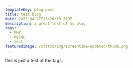 ```yaml
---
templateKey: blog-post
title: test blog
date: 2022-04-27T13:26:13.319Z
description: a great test of my blog
tags:
  - PHP
  - MySQL
  - test
featuredimage: /static/img/screentime-updated-thumb.png
---
```

this is just a test of the tags.